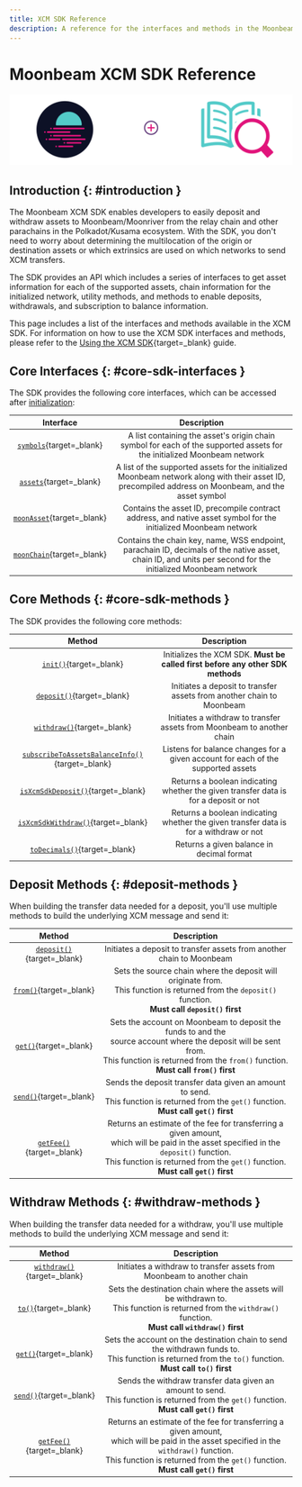 ```yaml
---
title: XCM SDK Reference
description: A reference for the interfaces and methods in the Moonbeam XCM SDK, which can be used to send XCM transfers between Moonbeam and other chains in the ecosystem.
---
```


# Moonbeam XCM SDK Reference

![XCM SDK Banner](/images/builders/xcm/sdk/reference-banner.png)

## Introduction {: #introduction }

The Moonbeam XCM SDK enables developers to easily deposit and withdraw assets to Moonbeam/Moonriver from the relay chain and other parachains in the Polkadot/Kusama ecosystem. With the SDK, you don't need to worry about determining the multilocation of the origin or destination assets or which extrinsics are used on which networks to send XCM transfers.

The SDK provides an API which includes a series of interfaces to get asset information for each of the supported assets, chain information for the initialized network, utility methods, and methods to enable deposits, withdrawals, and subscription to balance information.

This page includes a list of the interfaces and methods available in the XCM SDK. For information on how to use the XCM SDK interfaces and methods, please refer to the [Using the XCM SDK](/builders/xcm/xcm-sdk/xcm-sdk){target=_blank} guide.

## Core Interfaces {: #core-sdk-interfaces }

The SDK provides the following core interfaces, which can be accessed after [initialization](/builders/xcm/xcm-sdk/xcm-sdk/#initializing):

|                                   Interface                                    |                                                                         Description                                                                         |
|:------------------------------------------------------------------------------:|:-----------------------------------------------------------------------------------------------------------------------------------------------------------:|
|       [`symbols`](/builders/xcm/xcm-sdk/xcm-sdk/#symbols){target=_blank}       |                   A list containing the asset's origin chain symbol for each of the supported assets for the initialized Moonbeam network                   |
|        [`assets`](/builders/xcm/xcm-sdk/xcm-sdk/#assets){target=_blank}        |    A list of the supported assets for the initialized Moonbeam network along with their asset ID, precompiled address on Moonbeam, and the asset symbol     |
|   [`moonAsset`](/builders/xcm/xcm-sdk/xcm-sdk/#native-assets){target=_blank}   |                      Contains the asset ID, precompile contract address, and native asset symbol for the initialized Moonbeam network                       |
| [`moonChain`](/builders/xcm/xcm-sdk/xcm-sdk/#native-chain-data){target=_blank} | Contains the chain key, name, WSS endpoint, parachain ID, decimals of the native asset, chain ID, and units per second for the initialized Moonbeam network |

## Core Methods {: #core-sdk-methods }

The SDK provides the following core methods:

|                                           Method                                            |                                      Description                                      |
|:-------------------------------------------------------------------------------------------:|:-------------------------------------------------------------------------------------:|
|           [`init()`](/builders/xcm/xcm-sdk/xcm-sdk/#initializing){target=_blank}            |    Initializes the XCM SDK. **Must be called first before any other SDK methods**     |
|            [`deposit()`](/builders/xcm/xcm-sdk/xcm-sdk/#deposit){target=_blank}             |         Initiates a deposit to transfer assets from another chain to Moonbeam         |
|           [`withdraw()`](/builders/xcm/xcm-sdk/xcm-sdk/#withdraw){target=_blank}            |        Initiates a withdraw to transfer assets from Moonbeam to another chain         |
| [`subscribeToAssetsBalanceInfo()`](/builders/xcm/xcm-sdk/xcm-sdk/#subscribe){target=_blank} |   Listens for balance changes for a given account for each of the supported assets    |
|     [`isXcmSdkDeposit()`](/builders/xcm/xcm-sdk/xcm-sdk/#deposit-check){target=_blank}      | Returns a boolean indicating whether the given transfer data is for a deposit or not  |
|    [`isXcmSdkWithdraw()`](/builders/xcm/xcm-sdk/xcm-sdk/#withdraw-check){target=_blank}     | Returns a boolean indicating whether the given transfer data is for a withdraw or not |
|          [`toDecimals()`](/builders/xcm/xcm-sdk/xcm-sdk/#decimals){target=_blank}           |                       Returns a given balance in decimal format                       |

## Deposit Methods {: #deposit-methods }

When building the transfer data needed for a deposit, you'll use multiple methods to build the underlying XCM message and send it:

|                                   Method                                    |                                                                                                            Description                                                                                                            |
|:---------------------------------------------------------------------------:|:---------------------------------------------------------------------------------------------------------------------------------------------------------------------------------------------------------------------------------:|
|    [`deposit()`](/builders/xcm/xcm-sdk/xcm-sdk/#deposit){target=_blank}     |                                                                               Initiates a deposit to transfer assets from another chain to Moonbeam                                                                               |
|       [`from()`](/builders/xcm/xcm-sdk/xcm-sdk/#from){target=_blank}        |                                  Sets the source chain where the deposit will originate from. <br> This function is returned from the `deposit()` function. <br> **Must call `deposit()` first**                                  |
|    [`get()`](/builders/xcm/xcm-sdk/xcm-sdk/#get-deposit){target=_blank}     |        Sets the account on Moonbeam to deposit the funds to and the <br> source account where the deposit will be sent from. <br> This function is returned from the `from()` function. <br> **Must call `from()` first**         |
|   [`send()`](/builders/xcm/xcm-sdk/xcm-sdk/#send-deposit){target=_blank}    |                                          Sends the deposit transfer data given an amount to send. <br> This function is returned from the `get()` function. <br> **Must call `get()` first**                                           |
| [`getFee()`](/builders/xcm/xcm-sdk/xcm-sdk/#get-fee-deposit){target=_blank} | Returns an estimate of the fee for transferring a given amount, <br> which will be paid in the asset specified in the `deposit()` function. <br> This function is returned from the `get()` function. <br> **Must call `get()` first** |

## Withdraw Methods {: #withdraw-methods }

When building the transfer data needed for a withdraw, you'll use multiple methods to build the underlying XCM message and send it:

|                                    Method                                    |                                                                                                               Description                                                                                                               |
|:----------------------------------------------------------------------------:|:---------------------------------------------------------------------------------------------------------------------------------------------------------------------------------------------------------------------------------------:|
|    [`withdraw()`](/builders/xcm/xcm-sdk/xcm-sdk/#withdraw){target=_blank}    |                                                                                 Initiates a withdraw to transfer assets from Moonbeam to another chain                                                                                  |
|          [`to()`](/builders/xcm/xcm-sdk/xcm-sdk/#to){target=_blank}          |                                 Sets the destination chain where the assets will be withdrawn to. <br> This function is returned from the `withdraw()` function. <br> **Must call `withdraw()` first**                                  |
|    [`get()`](/builders/xcm/xcm-sdk/xcm-sdk/#get-withdraw){target=_blank}     |                                   Sets the account on the destination chain to send the withdrawn funds to. <br> This function is returned from the `to()` function. <br> **Must call `to()` first**                                    |
|   [`send()`](/builders/xcm/xcm-sdk/xcm-sdk/#send-withdraw){target=_blank}    |                                          Sends the withdraw transfer data given an amount to send. <br> This function is returned from the `get()` function. <br> **Must call `get()` first**                                           |
| [`getFee()`](/builders/xcm/xcm-sdk/xcm-sdk/#get-fee-withdraw){target=_blank} | Returns an estimate of the fee for transferring a given amount, <br> which will be paid in the asset specified in the `withdraw()` function. <br> This function is returned from the `get()` function. <br> **Must call `get()` first** |
